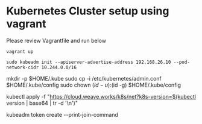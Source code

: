 # Kubernetes Cluster setup using vagrant

Please review Vagrantfile and run below

`vagrant up`

`sudo kubeadm init --apiserver-advertise-address 192.168.26.10 --pod-network-cidr 10.244.0.0/16`

mkdir -p $HOME/.kube
sudo cp -i /etc/kubernetes/admin.conf $HOME/.kube/config
sudo chown $(id -u):$(id -g) $HOME/.kube/config

kubectl apply -f "https://cloud.weave.works/k8s/net?k8s-version=$(kubectl version | base64 | tr -d '\n')"

kubeadm token create --print-join-command

